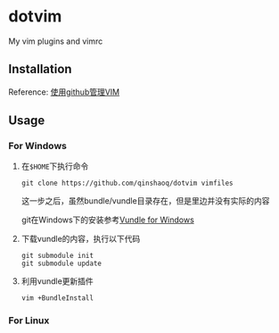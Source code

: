 dotvim
======

My vim plugins and vimrc

## Installation
Reference: [使用github管理VIM][1]

## Usage
### For Windows
1. 在`$HOME`下执行命令
    ```
    git clone https://github.com/qinshaoq/dotvim vimfiles
    ```
    这一步之后，虽然bundle/vundle目录存在，但是里边并没有实际的内容
    
    git在Windows下的安装参考[Vundle for Windows][2]
    
2. 下载vundle的内容，执行以下代码
    ```
    git submodule init
    git submodule update
    ```
    
3. 利用vundle更新插件
    ```
    vim +BundleInstall
    ```
    
### For Linux

[1]: https://github.com/Aaronlong31/articles/blob/master/manager-vim-config-and-plugin-with-github.markdown
[2]: https://github.com/gmarik/Vundle.vim/wiki/Vundle-for-Windows

